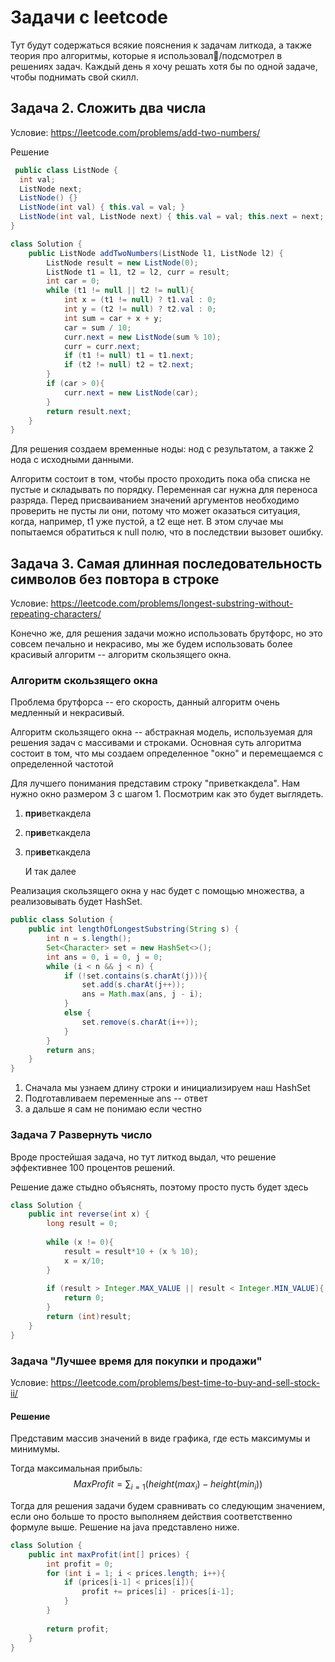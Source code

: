# Задачи с leetcode

Тут будут содержаться всякие пояснения к задачам литкода, а также теория про алгоритмы, которые я использовал/подсмотрел в решениях задач. Каждый день я хочу решать хотя бы по одной задаче, чтобы поднимать свой скилл. 

## Задача 2. Сложить два числа 

Условие: https://leetcode.com/problems/add-two-numbers/

Решение

```java
 public class ListNode {
  int val;
  ListNode next;
  ListNode() {}
  ListNode(int val) { this.val = val; }
  ListNode(int val, ListNode next) { this.val = val; this.next = next; }
}

class Solution {
    public ListNode addTwoNumbers(ListNode l1, ListNode l2) {
        ListNode result = new ListNode(0);
        ListNode t1 = l1, t2 = l2, curr = result;
        int car = 0;
        while (t1 != null || t2 != null){
            int x = (t1 != null) ? t1.val : 0;
            int y = (t2 != null) ? t2.val : 0;
            int sum = car + x + y;
            car = sum / 10; 
            curr.next = new ListNode(sum % 10);
            curr = curr.next;
            if (t1 != null) t1 = t1.next;
            if (t2 != null) t2 = t2.next;
        }
        if (car > 0){
            curr.next = new ListNode(car);
        }
        return result.next;
    }
}
```



Для решения создаем временные ноды: нод с результатом, а также 2 нода с исходными данными. 

Алгоритм состоит в том, чтобы просто проходить пока оба списка не пустые и складывать по порядку. Переменная car нужна для переноса разряда. Перед присваиванием значений аргументов необходимо проверить не пусты ли они, потому что может оказаться ситуация, когда, например, t1 уже пустой, а t2 еще нет. В этом случае мы попытаемся обратиться к null полю, что в последствии вызовет ошибку. 

## Задача 3. Самая длинная последовательность символов без повтора в строке 

Условие: https://leetcode.com/problems/longest-substring-without-repeating-characters/

Конечно же, для решения задачи можно использовать брутфорс, но это совсем печально и некрасиво, мы же будем использовать более красивый алгоритм -- алгоритм скользящего окна. 

### Алгоритм скользящего окна

Проблема брутфорса -- его скорость, данный алгоритм очень медленный и некрасивый. 

Алгоритм скользящего окна -- абстракная модель, используемая для решения задач с массивами и строками. Основная суть алгоритма состоит в том, что мы создаем определенное "окно" и перемещаемся с определенной частотой 

Для лучшего понимания представим строку "приветкакдела". Нам нужно окно размером 3 с шагом 1. Посмотрим как это будет выглядеть. 

1. **при**веткакдела

2. п**рив**еткакдела

3. пр**иве**ткакдела

   И так далее 

Реализация скользящего окна у нас будет с помощью множества, а реализовывать будет HashSet.

```java
public class Solution {
    public int lengthOfLongestSubstring(String s) {
        int n = s.length();
        Set<Character> set = new HashSet<>();
        int ans = 0, i = 0, j = 0;
        while (i < n && j < n) {
            if (!set.contains(s.charAt(j))){
                set.add(s.charAt(j++));
                ans = Math.max(ans, j - i);
            }
            else {
                set.remove(s.charAt(i++));
            }
        }
        return ans;
    }
}
```

1. Сначала мы узнаем длину строки и инициализируем наш HashSet
2. Подготавливаем переменные ans -- ответ
3. а дальше я сам не понимаю если честно



### **Задача 7 Развернуть число**

Вроде простейшая задача, но тут литкод выдал, что решение эффективнее 100 процентов решений. 

Решение даже стыдно объяснять, поэтому просто пусть будет здесь 

```java
class Solution {
    public int reverse(int x) {
        long result = 0;
        
        while (x != 0){
            result = result*10 + (x % 10);
            x = x/10;
        }
        
        if (result > Integer.MAX_VALUE || result < Integer.MIN_VALUE){
            return 0;
        }
        return (int)result;
    }
}
```

### **Задача "Лучшее время для покупки и продажи"**

Условие: https://leetcode.com/problems/best-time-to-buy-and-sell-stock-ii/

#### Решение 

Представим массив значений в виде графика, где есть максимумы и минимумы. 

Тогда максимальная прибыль:
$$
MaxProfit = \sum_{i=1}(height(max_i)-height(min_i))
$$

Тогда для решения задачи будем сравнивать со следующим значением, если оно больше то просто выполняем действия соответственно формуле выше. Решение на java представлено ниже. 

```java
class Solution {
    public int maxProfit(int[] prices) {
        int profit = 0;
        for (int i = 1; i < prices.length; i++){
            if (prices[i-1] < prices[i]){
                profit += prices[i] - prices[i-1];
            }
        }
        
        return profit;
    }
}
```

